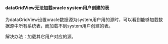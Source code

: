 #### dataGridView无法加载oracle system用户创建的表

为dataGridView设置oracle数据源为system用户用的源时，可以看到能够加载数据源中所有系统表，而加载不到system用户创建的表。



解决办法：加载其它用户对应的源。